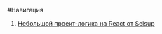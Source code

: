 #Навигация

1. [Небольшой проект-логика на React от Selsup](https://github.com/MaximBestInTheWorld/testProjects/tree/main/reactProjectSelsup)  

